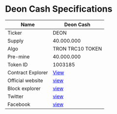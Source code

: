 <h1>Deon Cash Specifications</h1>

| Name                     | Deon Cash                                  |
|--------------------------|--------------------------------------------|
| Ticker                   | DEON                                       |
| Supply                   | 40.000.000                                 |
| Algo                     | TRON TRC10 TOKEN                           |
| Pre-mine                 | 40.000.000                                 |
| Token ID                 | 1003185 |
| Contract Explorer        | <a href="https://tronscan.org/#/token/1003185" target="_blank" style="color: blue;"> View</a>
| Official website         | <a href="http://deoncash.com" target="_blank" style="color: blue;">view</a>|
| Block explorer           | <a href="https://tronscan.org/#/token/1003185" target="_blank" style="color: blue;">view</a>|
| Twitter                  | <a href="https://twitter.com/DeonCash9" target="_blank" style="color: blue;">view</a>|
| Facebook                 | <a href="https://www.facebook.com/Deoncashh" target="_blank" style="color: blue;">view</a>|
